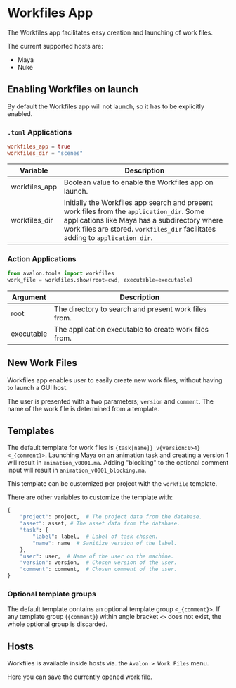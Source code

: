 # Workfiles App

The Workfiles app facilitates easy creation and launching of work files.

The current supported hosts are:

- Maya
- Nuke

## Enabling Workfiles on launch

By default the Workfiles app will not launch, so it has to be explicitly enabled.

### ```.toml``` Applications

```toml
workfiles_app = true
workfiles_dir = "scenes"
```

| Variable | Description
| --- | ---
| workfiles_app | Boolean value to enable the Workfiles app on launch.
| workfiles_dir | Initially the Workfiles app search and present work files from the ```application_dir```. Some applications like Maya has a subdirectory where work files are stored. ```workfiles_dir``` facilitates adding to ```application_dir```.


### Action Applications

```python
from avalon.tools import workfiles
work_file = workfiles.show(root=cwd, executable=executable)
```

| Argument | Description
| --- | ---
| root | The directory to search and present work files from.
| executable | The application executable to create work files from.

## New Work Files

Workfiles app enables user to easily create new work files, without having to launch a GUI host.

The user is presented with a two parameters; ```version``` and ```comment```. The name of the work file is determined from a template.

## Templates

The default template for work files is ```{task[name]}_v{version:0>4}<_{comment}>```. Launching Maya on an animation task and creating a version 1 will result in ```animation_v0001.ma```. Adding "blocking" to the optional comment input will result in ```animation_v0001_blocking.ma```.

This template can be customized per project with the ```workfile``` template.

There are other variables to customize the template with:

```python
{
    "project": project,  # The project data from the database.
    "asset": asset, # The asset data from the database.
    "task": {
        "label": label,  # Label of task chosen.
        "name": name  # Sanitize version of the label.
    },
    "user": user,  # Name of the user on the machine.
    "version": version,  # Chosen version of the user.
    "comment": comment,  # Chosen comment of the user.
}
```

### Optional template groups

The default template contains an optional template group ```<_{comment}>```. If any template group (```{comment}```) within angle bracket ```<>``` does not exist, the whole optional group is discarded.

## Hosts

Workfiles is available inside hosts via. the ```Avalon > Work Files``` menu.

Here you can save the currently opened work file.
